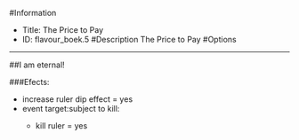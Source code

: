 #Information
 - Title: The Price to Pay
 - ID: flavour_boek.5
#Description
The Price to Pay
#Options

___
##I am eternal!

###Efects:<ul><li>increase ruler dip effect = yes</li><li>event target:subject to kill:</li><ul><li>kill ruler = yes</li></ul></ul>
